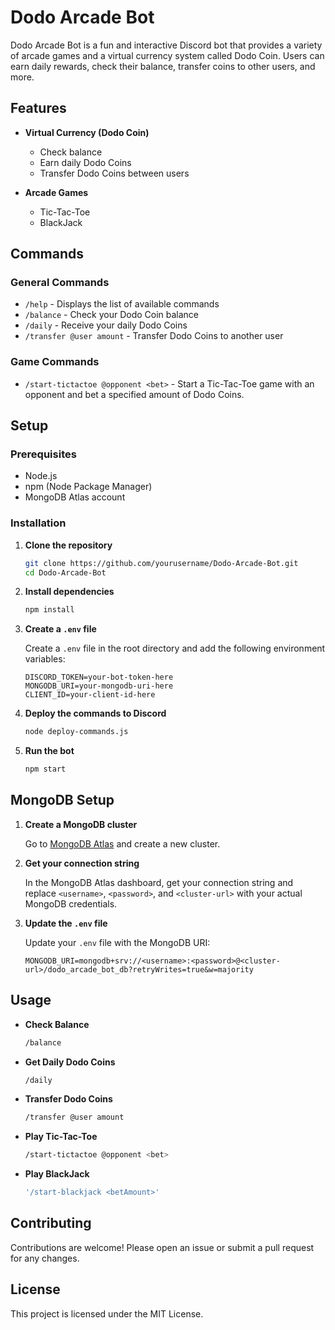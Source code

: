 # Dodo Arcade Bot

Dodo Arcade Bot is a fun and interactive Discord bot that provides a variety of arcade games and a virtual currency system called Dodo Coin. Users can earn daily rewards, check their balance, transfer coins to other users, and more.

## Features

- **Virtual Currency (Dodo Coin)**
  - Check balance
  - Earn daily Dodo Coins
  - Transfer Dodo Coins between users

- **Arcade Games**
  - Tic-Tac-Toe
  - BlackJack

## Commands

### General Commands

- `/help` - Displays the list of available commands
- `/balance` - Check your Dodo Coin balance
- `/daily` - Receive your daily Dodo Coins
- `/transfer @user amount` - Transfer Dodo Coins to another user

### Game Commands

- `/start-tictactoe @opponent <bet>` - Start a Tic-Tac-Toe game with an opponent and bet a specified amount of Dodo Coins.

## Setup

### Prerequisites

- Node.js
- npm (Node Package Manager)
- MongoDB Atlas account

### Installation

1. **Clone the repository**

   ```bash
   git clone https://github.com/yourusername/Dodo-Arcade-Bot.git
   cd Dodo-Arcade-Bot

   ```

2. **Install dependencies**

   ```bash
   npm install
   ```

3. **Create a `.env` file**

   Create a `.env` file in the root directory and add the following environment variables:

   ```env
   DISCORD_TOKEN=your-bot-token-here
   MONGODB_URI=your-mongodb-uri-here
   CLIENT_ID=your-client-id-here
   ```

4. **Deploy the commands to Discord**

   ```bash
   node deploy-commands.js
   ```

5. **Run the bot**

   ```bash
   npm start
   ```

## MongoDB Setup

1. **Create a MongoDB cluster**

   Go to [MongoDB Atlas](https://www.mongodb.com/cloud/atlas) and create a new cluster.

2. **Get your connection string**

   In the MongoDB Atlas dashboard, get your connection string and replace `<username>`, `<password>`, and `<cluster-url>` with your actual MongoDB credentials.

3. **Update the `.env` file**

   Update your `.env` file with the MongoDB URI:

   ```env
   MONGODB_URI=mongodb+srv://<username>:<password>@<cluster-url>/dodo_arcade_bot_db?retryWrites=true&w=majority
   ```

## Usage

- **Check Balance**

  ```bash
  /balance
  ```

- **Get Daily Dodo Coins**

  ```bash
  /daily
  ```

- **Transfer Dodo Coins**

  ```bash
  /transfer @user amount
  ```
  
- **Play Tic-Tac-Toe**
  ```bash
  /start-tictactoe @opponent <bet>
  ```
- **Play BlackJack**
  ```bash
  '/start-blackjack <betAmount>'
  ```

## Contributing

Contributions are welcome! Please open an issue or submit a pull request for any changes.

## License

This project is licensed under the MIT License.
